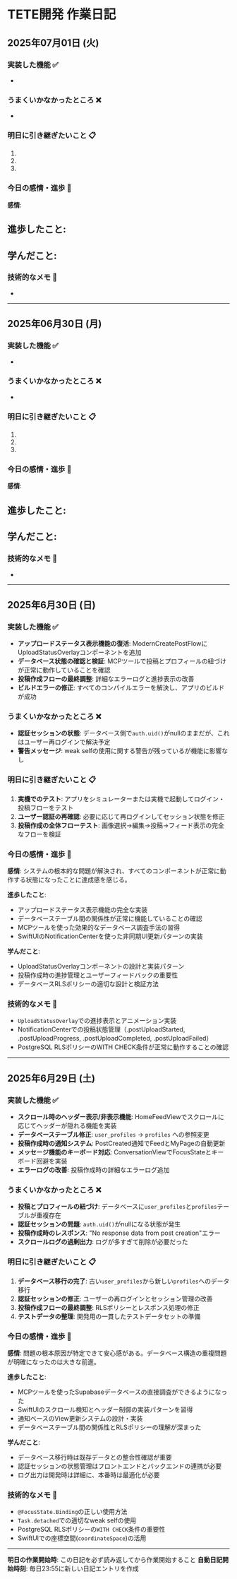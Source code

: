 # TETE開発 作業日記

## 2025年07月01日 (火)

### 実装した機能 ✅
- 

### うまくいかなかったところ ❌
- 

### 明日に引き継ぎたいこと 📋
1. 
2. 
3. 

### 今日の感情・進歩 💭
**感情**: 

**進歩したこと**:
- 

**学んだこと**:
- 

### 技術的なメモ 📝
- 

---



## 2025年06月30日 (月)

### 実装した機能 ✅
- 

### うまくいかなかったところ ❌
- 

### 明日に引き継ぎたいこと 📋
1. 
2. 
3. 

### 今日の感情・進歩 💭
**感情**: 

**進歩したこと**:
- 

**学んだこと**:
- 

### 技術的なメモ 📝
- 

---



## 2025年6月30日 (日)

### 実装した機能 ✅
- **アップロードステータス表示機能の復活**: ModernCreatePostFlowにUploadStatusOverlayコンポーネントを追加
- **データベース状態の確認と検証**: MCPツールで投稿とプロフィールの紐づけが正常に動作していることを確認
- **投稿作成フローの最終調整**: 詳細なエラーログと進捗表示の改善
- **ビルドエラーの修正**: すべてのコンパイルエラーを解決し、アプリのビルドが成功

### うまくいかなかったところ ❌
- **認証セッションの状態**: データベース側で`auth.uid()`がnullのままだが、これはユーザー再ログインで解決予定
- **警告メッセージ**: weak selfの使用に関する警告が残っているが機能に影響なし

### 明日に引き継ぎたいこと 📋
1. **実機でのテスト**: アプリをシミュレーターまたは実機で起動してログイン・投稿フローをテスト
2. **ユーザー認証の再確認**: 必要に応じて再ログインしてセッション状態を修正
3. **投稿作成の全体フローテスト**: 画像選択→編集→投稿→フィード表示の完全なフローを検証

### 今日の感情・進歩 💭
**感情**: システムの根本的な問題が解決され、すべてのコンポーネントが正常に動作する状態になったことに達成感を感じる。

**進歩したこと**:
- アップロードステータス表示機能の完全な実装
- データベーステーブル間の関係性が正常に機能していることの確認
- MCPツールを使った効果的なデータベース調査手法の習得
- SwiftUIのNotificationCenterを使った非同期UI更新パターンの実装

**学んだこと**:
- UploadStatusOverlayコンポーネントの設計と実装パターン
- 投稿作成時の進捗管理とユーザーフィードバックの重要性
- データベースRLSポリシーの適切な設計と検証方法

### 技術的なメモ 📝
- `UploadStatusOverlay`での進捗表示とアニメーション実装
- NotificationCenterでの投稿状態管理（.postUploadStarted, .postUploadProgress, .postUploadCompleted, .postUploadFailed）
- PostgreSQL RLSポリシーのWITH CHECK条件が正常に動作することの確認

---

## 2025年6月29日 (土)

### 実装した機能 ✅
- **スクロール時のヘッダー表示/非表示機能**: HomeFeedViewでスクロールに応じてヘッダーが隠れる機能を実装
- **データベーステーブル修正**: `user_profiles` → `profiles` への参照変更
- **投稿作成時の通知システム**: PostCreated通知でFeedとMyPageの自動更新
- **メッセージ機能のキーボード対応**: ConversationViewでFocusStateとキーボード回避を実装
- **エラーログの改善**: 投稿作成時の詳細なエラーログ追加

### うまくいかなかったところ ❌
- **投稿とプロフィールの紐づけ**: データベースに`user_profiles`と`profiles`テーブルが重複存在
- **認証セッションの問題**: `auth.uid()`がnullになる状態が発生
- **投稿作成時のレスポンス**: "No response data from post creation"エラー
- **スクロールログの過剰出力**: ログが多すぎて削除が必要だった

### 明日に引き継ぎたいこと 📋
1. **データベース移行の完了**: 古い`user_profiles`から新しい`profiles`へのデータ移行
2. **認証セッションの修正**: ユーザーの再ログインとセッション管理の改善
3. **投稿作成フローの最終調整**: RLSポリシーとレスポンス処理の修正
4. **テストデータの整理**: 開発用の一貫したテストデータセットの準備

### 今日の感情・進歩 💭
**感情**: 問題の根本原因が特定できて安心感がある。データベース構造の重複問題が明確になったのは大きな前進。

**進歩したこと**:
- MCPツールを使ったSupabaseデータベースの直接調査ができるようになった
- SwiftUIのスクロール検知とヘッダー制御の実装パターンを習得
- 通知ベースのView更新システムの設計・実装
- データベーステーブル間の関係性とRLSポリシーの理解が深まった

**学んだこと**:
- データベース移行時は既存データとの整合性確認が重要
- 認証セッションの状態管理はフロントエンドとバックエンドの連携が必要
- ログ出力は開発時は詳細に、本番時は最適化が必要

### 技術的なメモ 📝
- `@FocusState.Binding`の正しい使用方法
- `Task.detached`での適切なweak selfの使用
- PostgreSQL RLSポリシーの`WITH CHECK`条件の重要性
- SwiftUIでの座標空間(`coordinateSpace`)の活用

---

**明日の作業開始時**: この日記を必ず読み返してから作業開始すること
**自動日記開始時刻**: 毎日23:55に新しい日記エントリを作成